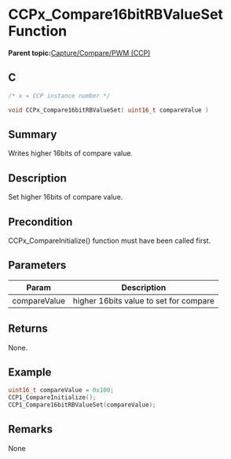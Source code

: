 # CCPx\_Compare16bitRBValueSet Function

**Parent topic:**[Capture/Compare/PWM \(CCP\)](GUID-615BEA57-7216-4351-87D8-94C8B0BF6E7D.md)

## C

```c
/* x = CCP instance number */

void CCPx_Compare16bitRBValueSet( uint16_t compareValue )
```

## Summary

Writes higher 16bits of compare value.

## Description

Set higher 16bits of compare value.

## Precondition

CCPx\_CompareInitialize\(\) function must have been called first.

## Parameters

|Param|Description|
|-----|-----------|
|compareValue|higher 16bits value to set for compare|

## Returns

None.

## Example

```c
uint16_t compareValue = 0x100;
CCP1_CompareInitialize();
CCP1_Compare16bitRBValueSet(compareValue);
```

## Remarks

None

